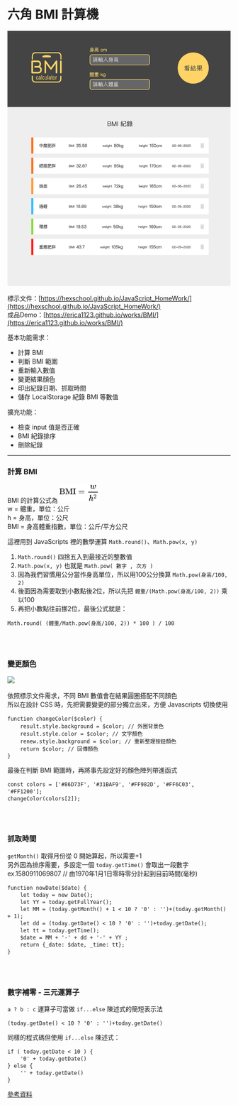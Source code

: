 # 六角 BMI 計算機
<img src="webroot/images/bmi_01.png" width="700">

標示文件：[https://hexschool.github.io/JavaScript_HomeWork/](https://hexschool.github.io/JavaScript_HomeWork/)
<br>
成品Demo：[https://erica1123.github.io/works/BMI/](https://erica1123.github.io/works/BMI/)

基本功能需求：
* 計算 BMI
* 判斷 BMI 範圍
* 重新輸入數值
* 變更結果顏色
* 印出紀錄日期、抓取時間
* 儲存 LocalStorage 紀錄 BMI 等數值

擴充功能：
* 檢查 input 值是否正確
* BMI 紀錄排序
* 刪除紀錄

---

### 計算 BMI
BMI 的計算公式為 <img src="webroot/images/bmi_02.svg" width="90">
<br>w = 體重，單位：公斤
<br>h = 身高，單位：公尺
<br>BMI = 身高體重指數，單位：公斤/平方公尺

這裡用到 JavaScripts 裡的數學運算 `Math.round()`、`Math.pow(x, y)`

1. `Math.round()` 四捨五入到最接近的整數值
2. `Math.pow(x, y)` 也就是 `Math.pow( 數字 , 次方 )`
3. 因為我們習慣用公分當作身高單位，所以用100公分換算 `Math.pow(身高/100, 2)`
4. 後面因為需要取到小數點後2位，所以先把 `體重/(Math.pow(身高/100, 2))` 乘以100
5. 再把小數點往前挪2位，最後公式就是：

```Math.round( (體重/Math.pow(身高/100, 2)) * 100 ) / 100```

<br><br>

### 變更顏色
<img src="webroot/images/bmi_03.png" width="300">

依照標示文件需求，不同 BMI 數值會在結果圓圈搭配不同顏色
<br>所以在設計 CSS 時，先把需要變更的部分獨立出來，方便 Javascripts 切換使用
```
function changeColor($color) {
    result.style.background = $color; // 外圈背景色
    result.style.color = $color; // 文字顏色
    renew.style.background = $color; // 重新整理按鈕顏色
    return $color; // 回傳顏色
}
```

最後在判斷 BMI 範圍時，再將事先設定好的顏色陣列帶進函式
```
const colors = ['#86D73F', '#31BAF9', '#FF982D', '#FF6C03', '#FF1200'];
changeColor(colors[2]);
```

<br><br>

### 抓取時間
`getMonth()` 取得月份從 0 開始算起，所以需要+1
<br>另外因為排序需要，多設定一個 `today.getTime()` 會取出一段數字
<br>ex.1580911069807 // 由1970年1月1日零時零分計起到目前時間(毫秒)
```
function nowDate($date) {
    let today = new Date();
    let YY = today.getFullYear();
    let MM = (today.getMonth() + 1 < 10 ? '0' : '')+(today.getMonth() + 1);
    let dd = (today.getDate() < 10 ? '0' : '')+today.getDate();
    let tt = today.getTime();
    $date = MM + '-' + dd + '-' + YY ;
    return {_date: $date, _time: tt};
}
```

<br><br>

### 數字補零 - 三元運算子
`a ? b : c` 運算子可當做 `if...else` 陳述式的簡短表示法
```
(today.getDate() < 10 ? '0' : '')+today.getDate()
```

同樣的程式碼但使用 `if...else` 陳述式：
```
if ( today.getDate < 10 ) { 
    '0' + today.getDate()
} else { 
    '' + today.getDate()
}
```

[參考資料](http://zhi-yuan-chenge.blogspot.com/2015/10/jsjavascript_16.html)

<br><br>
  


